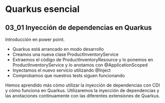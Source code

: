 # Quarkus esencial
## 03_01 Inyección de dependencias en Quarkus

Introducción en power point.

* Quarkus está arrancado en modo desarrollo
* Creamos una nueva clase ProductInventoryService
* Extraemos el código de ProductInventoryResource y lo ponemos en ProductInventoryService y lo anotamos con @ApplicationScoped
* Inyectamos el nuevo servicio utilizando @Inject
* Comprobamos que nuestros tests siguen funcionando

Hemos aprendido más cómo utilizar la inyección de dependencias con CDI y cómo funciona en Quarkus. 
Utilizaremos la inyección de dependencias y las anotaciones continuamente con las diferentes extensiones de Quarkus.

